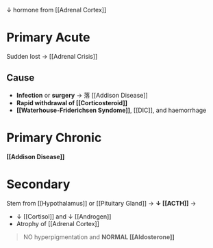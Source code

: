 ↓ hormone from [[Adrenal Cortex]]

# Primary Acute
Sudden lost → [[Adrenal Crisis]]

## Cause
- **Infection** or **surgery** → 落 [[Addison Disease]]
- **Rapid withdrawal of [[Corticosteroid]]**
- **[[Waterhouse-Friderichsen Syndome]]**, [[DIC]], and haemorrhage

# Primary Chronic
**[[Addison Disease]]**

# Secondary
Stem from [[Hypothalamus]] or [[Pituitary Gland]] → **↓ [[ACTH]]** → 
- ↓ [[Cortisol]] and ↓ [[Androgen]]
- Atrophy of [[Adrenal Cortex]]

> NO hyperpigmentation and **NORMAL [[Aldosterone]]**